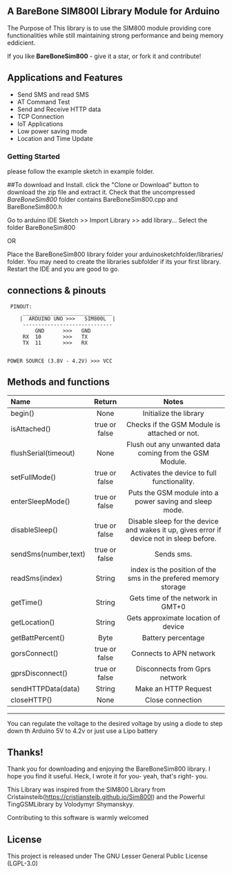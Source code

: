 ## A BareBone SIM800l Library Module for Arduino
The Purpose of This library is to use the SIM800 module providing core functionalities while still maintaining strong performance and being memory eddicient.

If you like **BareBoneSim800** - give it a star, or fork it and contribute!


## Applications and Features
+ Send SMS and read SMS
+ AT Command Test
+ Send and Receive HTTP data
+ TCP Connection
+ IoT Applications
+ Low power saving mode
+ Location and Time Update

### Getting Started
please follow the example sketch in example folder.

##To download and Install.
click the "Clone or Download" button to download the zip file and extract it.
  Check that the uncompressed *BareBoneSim800* folder contains BareBoneSim800.cpp and BareBoneSim800.h

Go to arduino IDE Sketch >> Import Library >> add library... Select the folder BareBoneSim800

OR 

Place the BareBoneSim800 library folder your arduinosketchfolder/libraries/ folder. 
You may need to create the libraries subfolder if its your first library. Restart the IDE and you are good to go.


## connections & pinouts

     PINOUT: 
         _____________________________
        |  ARDUINO UNO >>>   SIM800L  |
         -----------------------------
             GND      >>>   GND
         RX  10       >>>   TX    
         TX  11       >>>   RX
       
                  
    POWER SOURCE (3.8V - 4.2V) >>> VCC

## Methods and functions

Name|Return|Notes
:-------|:-------:|:-----------------------------------------------:|
begin()|None|Initialize the library
isAttached()|true or false|Checks if the GSM Module is attached or not.
flushSerial(timeout)|None|Flush out any unwanted data coming from the GSM Module.
setFullMode()|true or false|Activates the device to full functionality.
enterSleepMode()|true or false|Puts the GSM module into a power saving and sleep mode.
disableSleep()|true or false|Disable sleep for the device and wakes it up, gives error if device not in sleep before.
sendSms(number,text)|true or false|Sends  sms.
readSms(index)|String|index is the position of the sms in the prefered memory storage
getTime()|String|Gets time of the network in GMT+0
getLocation()|String|Gets approximate location of device
getBattPercent()|Byte|Battery percentage 
gorsConnect()|true or false|Connects to APN network
gprsDisconnect()|true or false|Disconnects from Gprs network
sendHTTPData(data)|String|Make an HTTP Request
closeHTTP()|None|Close connection
____________________________________________________________________________________

You can regulate the voltage to the desired voltage by using a diode to step down th Arduino 5V to 4.2v or just use a Lipo battery

## Thanks!
Thank you for downloading and enjoying the BareBoneSim800 library.
I hope you find it useful. Heck, I wrote it for you- yeah, that's right- you.

This Library was inspired from the SIM800 Library from Cristainsteib(https://cristiansteib.github.io/Sim800l) and the Powerful TingGSMLibrary by Volodymyr Shymanskyy.

Contributing to this software is warmly welcomed

## License
This project is released under
The GNU Lesser General Public License (LGPL-3.0)

